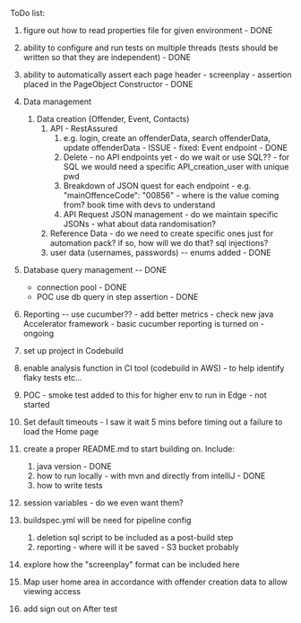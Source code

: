 ToDo list:

1. figure out how to read properties file for given environment  - DONE
   
2. ability to configure and run tests on multiple threads (tests should be written so that they are independent) - DONE

3. ability to automatically assert each page header - screenplay - assertion placed in the PageObject Constructor - DONE

4. Data management
   1. Data creation (Offender, Event, Contacts)
      1. API - RestAssured
         1. e.g. login, create an offenderData, search offenderData, update offenderData - ISSUE - fixed: Event endpoint - DONE
         3. Delete - no API endpoints yet - do we wait or use SQL?? - for SQL we would need a specific API_creation_user with unique pwd
         4. Breakdown of JSON quest for each endpoint - e.g. "mainOffenceCode": "00856" - where is the value coming from? book time with devs to understand
         5. API Request JSON management - do we maintain specific JSONs - what about data randomisation?
      2. Reference Data - do we need to create specific ones just for automation pack? if so, how will we do that? sql injections?
      3. user data (usernames, passwords)  -- enums added - DONE
   
5. Database query management  -- DONE
   - connection pool - DONE
   - POC use db query in step assertion - DONE
   
6. Reporting  -- use cucumber?? - add better metrics - check new java Accelerator framework - basic cucumber reporting is turned on - ongoing
7. set up project in Codebuild
8. enable analysis function in CI tool (codebuild in AWS) - to help identify flaky tests etc... 

9. POC - smoke test added to this for higher env to run in Edge - not started

10. Set default timeouts - I saw it wait 5 mins before timing out a failure to load the Home page

11. create a proper README.md to start building on. Include:
    1. java version - DONE
    2. how to run locally - with mvn and directly from intelliJ - DONE
    3. how to write tests
   
12. session variables - do we even want them?

13. buildspec.yml will be need for pipeline config
    1. deletion sql script to be included as a post-build step
    2. reporting - where will it be saved - S3 bucket probably
    
14. explore how the "screenplay" format can be included here
15. Map user home area in accordance with offender creation data to allow viewing access
16. add sign out on After test

